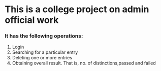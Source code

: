 # This is a college project on admin official work
### It has the following operations:
1. Login
2. Searching for a particular entry
3. Deleting one or more entries
4. Obtaining overall result. That is, no. of distinctions,passed and failed
